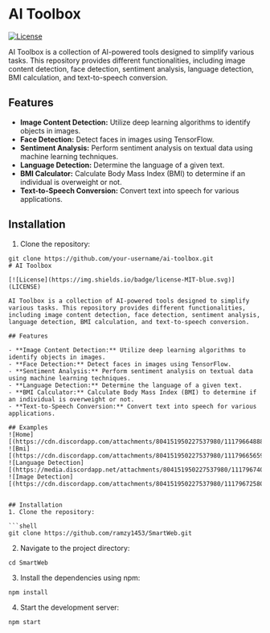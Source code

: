 # AI Toolbox

[![License](https://img.shields.io/badge/license-MIT-blue.svg)](LICENSE)

AI Toolbox is a collection of AI-powered tools designed to simplify various tasks. This repository provides different functionalities, including image content detection, face detection, sentiment analysis, language detection, BMI calculation, and text-to-speech conversion.

## Features

- **Image Content Detection:** Utilize deep learning algorithms to identify objects in images.
- **Face Detection:** Detect faces in images using TensorFlow.
- **Sentiment Analysis:** Perform sentiment analysis on textual data using machine learning techniques.
- **Language Detection:** Determine the language of a given text.
- **BMI Calculator:** Calculate Body Mass Index (BMI) to determine if an individual is overweight or not.
- **Text-to-Speech Conversion:** Convert text into speech for various applications.

## Installation

1. Clone the repository:

````shell
git clone https://github.com/your-username/ai-toolbox.git
# AI Toolbox

[![License](https://img.shields.io/badge/license-MIT-blue.svg)](LICENSE)

AI Toolbox is a collection of AI-powered tools designed to simplify various tasks. This repository provides different functionalities, including image content detection, face detection, sentiment analysis, language detection, BMI calculation, and text-to-speech conversion.

## Features

- **Image Content Detection:** Utilize deep learning algorithms to identify objects in images.
- **Face Detection:** Detect faces in images using TensorFlow.
- **Sentiment Analysis:** Perform sentiment analysis on textual data using machine learning techniques.
- **Language Detection:** Determine the language of a given text.
- **BMI Calculator:** Calculate Body Mass Index (BMI) to determine if an individual is overweight or not.
- **Text-to-Speech Conversion:** Convert text into speech for various applications.

## Examples
![Home][(https://cdn.discordapp.com/attachments/804151950227537980/1117966488817639517/image.png)]
![Bmi][(https://cdn.discordapp.com/attachments/804151950227537980/1117966565959290940/image.png)]
![Language Detection][(https://media.discordapp.net/attachments/804151950227537980/1117967401070374942/image.png)]
![Image Detection][(https://cdn.discordapp.com/attachments/804151950227537980/1117967258069778492/image.png)]


## Installation
1. Clone the repository:

```shell
git clone https://github.com/ramzy1453/SmartWeb.git
````

2. Navigate to the project directory:

```shell
cd SmartWeb
```

3. Install the dependencies using npm:

```shell
npm install
```

4. Start the development server:

```shell
npm start
```
